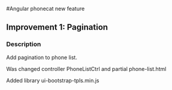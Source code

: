 #Angular phonecat new feature
## Improvement 1: Pagination
### Description
Add pagination to phone list.

Was changed controller PhoneListCtrl and partial phone-list.html

Added library ui-bootstrap-tpls.min.js